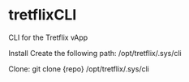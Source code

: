 tretflixCLI
===========

CLI for the Tretflix vApp

Install
Create the following path: /opt/tretflix/.sys/cli

Clone: git clone {repo} /opt/tretflix/.sys/cli
